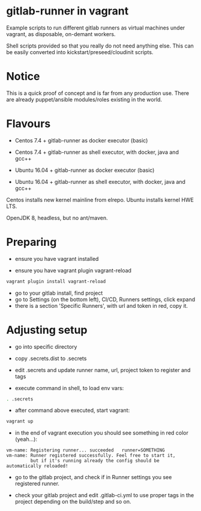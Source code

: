 # gitlab-runner in vagrant

Example scripts to run different gitlab runners as virtual machines under
vagrant, as disposable, on-demant workers.

Shell scripts provided so that you really do not need anything else.
This can be easily converted into kickstart/preseed/cloudinit scripts.

# Notice

This is a quick proof of concept and is far from any production use.
There are already puppet/ansible modules/roles existing in the world.

# Flavours

- Centos 7.4 + gitlab-runner as docker executor (basic)
- Centos 7.4 + gitlab-runner as shell executor, with docker, java and gcc++

- Ubuntu 16.04 + gitlab-runner as docker executor (basic)
- Ubuntu 16.04 + gitlab-runner as shell executor, with docker, java and gcc++

Centos installs new kernel mainline from elrepo.
Ubuntu installs kernel HWE LTS.

OpenJDK 8, headless, but no ant/maven.

# Preparing

- ensure you have vagrant installed

- ensure you have vagrant plugin vagrant-reload
```bash
vagrant plugin install vagrant-reload
```

- go to your gitlab install, find project
- go to Settings (on the bottom left), CI/CD, Runners settings, click expand
- there is a section 'Specific Runners', with url and token in red, copy it.

# Adjusting setup
- go into specific directory
- copy .secrets.dist to .secrets

- edit .secrets and update runner name, url, project token to register and tags

- execute command in shell, to load env vars:
```bash
. .secrets
```

- after command above executed, start vagrant:
```bash
vagrant up
```

- in the end of vagrant execution you should see something in red color (yeah...):
```text
vm-name: Registering runner... succeeded   runner=SOMETHING
vm-name: Runner registered successfully. Feel free to start it,
         but if it's running already the config should be automatically reloaded!
```

- go to the gitlab project, and check if in Runner settings you see registered
  runner.

- check your gitlab project and edit .gitlab-ci.yml to use proper tags in the
  project depending on the build/step and so on.

